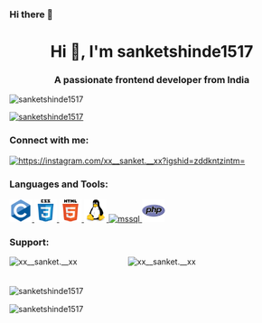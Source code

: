 ### Hi there 👋

<!--
**SanketShinde1517/SanketShinde1517** is a ✨ _special_ ✨ repository because its `README.md` (this file) appears on your GitHub profile.

Here are some ideas to get you started:

- 🔭 I’m currently working on ...
- 🌱 I’m currently learning ...
- 👯 I’m looking to collaborate on ...
- 🤔 I’m looking for help with ...
- 💬 Ask me about ...
- 📫 How to reach me: ...
- 😄 Pronouns: ...
- ⚡ Fun fact: ...
-->


<h1 align="center">Hi 👋, I'm sanketshinde1517</h1>
<h3 align="center">A passionate frontend developer from India</h3>

<p align="left"> <img src="https://komarev.com/ghpvc/?username=sanketshinde1517&label=Profile%20views&color=0e75b6&style=flat" alt="sanketshinde1517" /> </p>

<p align="left"> <a href="https://github.com/ryo-ma/github-profile-trophy"><img src="https://github-profile-trophy.vercel.app/?username=sanketshinde1517" alt="sanketshinde1517" /></a> </p>

<h3 align="left">Connect with me:</h3>
<p align="left">
<a href="https://instagram.com/https://instagram.com/xx__sanket.__xx?igshid=zddkntzintm=" target="blank"><img align="center" src="https://raw.githubusercontent.com/rahuldkjain/github-profile-readme-generator/master/src/images/icons/Social/instagram.svg" alt="https://instagram.com/xx__sanket.__xx?igshid=zddkntzintm=" height="30" width="40" /></a>
</p>

<h3 align="left">Languages and Tools:</h3>
<p align="left"> <a href="https://www.cprogramming.com/" target="_blank" rel="noreferrer"> <img src="https://raw.githubusercontent.com/devicons/devicon/master/icons/c/c-original.svg" alt="c" width="40" height="40"/> </a> <a href="https://www.w3schools.com/css/" target="_blank" rel="noreferrer"> <img src="https://raw.githubusercontent.com/devicons/devicon/master/icons/css3/css3-original-wordmark.svg" alt="css3" width="40" height="40"/> </a> <a href="https://www.w3.org/html/" target="_blank" rel="noreferrer"> <img src="https://raw.githubusercontent.com/devicons/devicon/master/icons/html5/html5-original-wordmark.svg" alt="html5" width="40" height="40"/> </a> <a href="https://www.linux.org/" target="_blank" rel="noreferrer"> <img src="https://raw.githubusercontent.com/devicons/devicon/master/icons/linux/linux-original.svg" alt="linux" width="40" height="40"/> </a> <a href="https://www.microsoft.com/en-us/sql-server" target="_blank" rel="noreferrer"> <img src="https://www.svgrepo.com/show/303229/microsoft-sql-server-logo.svg" alt="mssql" width="40" height="40"/> </a> <a href="https://www.php.net" target="_blank" rel="noreferrer"> <img src="https://raw.githubusercontent.com/devicons/devicon/master/icons/php/php-original.svg" alt="php" width="40" height="40"/> </a> </p>

<h3 align="left">Support:</h3>
<p><a href="https://www.buymeacoffee.com/xx__sanket.__xx"> <img align="left" src="https://cdn.buymeacoffee.com/buttons/v2/default-yellow.png" height="50" width="210" alt="xx__sanket.__xx" /></a><a href="https://ko-fi.com/xx__sanket.__xx"> <img align="left" src="https://cdn.ko-fi.com/cdn/kofi3.png?v=3" height="50" width="210" alt="xx__sanket.__xx" /></a></p><br><br>

<p><img align="center" src="https://github-readme-stats.vercel.app/api/top-langs?username=sanketshinde1517&show_icons=true&locale=en&layout=compact" alt="sanketshinde1517" /></p>

<p><img align="center" src="https://github-readme-streak-stats.herokuapp.com/?user=sanketshinde1517&" alt="sanketshinde1517" /></p>
